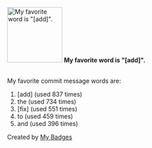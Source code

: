 <img src="https://my-badges.github.io/my-badges/favorite-word.png" alt="My favorite word is &quot;[add]&quot;." title="My favorite word is &quot;[add]&quot;." width="128">
<strong>My favorite word is &quot;[add]&quot;.</strong>
<br><br>

My favorite commit message words are:

1. [add] (used 837 times)
2. the (used 734 times)
3. [fix] (used 551 times)
4. to (used 459 times)
5. and (used 396 times)


Created by <a href="https://github.com/my-badges/my-badges">My Badges</a>